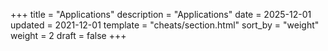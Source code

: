 
+++
title = "Applications"
description = "Applications"
date = 2025-12-01
updated = 2021-12-01
template = "cheats/section.html"
sort_by = "weight"
weight = 2
draft = false
+++
